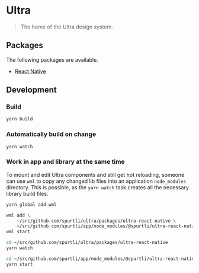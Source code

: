 # Ultra

> The home of the Ultra design system.

## Packages

The following packages are available.

* [React Native](./packages/ultra-react-native)

## Development

### Build

```bash
yarn build
```

### Automatically build on change

```bash
yarn watch
```

### Work in app and library at the same time

To mount and edit Ultra components and still get hot reloading, someone can use
`wml` to copy any changed lib files into an application `node_modules`
directory. This is possible, as the `yarn watch` task creates all the necessary
library build files.

```bash
yarn global add wml

wml add \
    ~/src/github.com/spurtli/ultra/packages/ultra-react-native \
    ~/src/github.com/spurtli/app/node_modules/@spurtli/ultra-react-native \
wml start

cd ~/src/github.com/spurtli/ultra/packages/ultra-react-native
yarn watch

cd ~/src/github.com/spurtli/app/node_modules/@spurtli/ultra-react-native
yarn start
```
